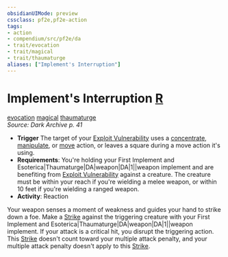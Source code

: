 ```yaml
---
obsidianUIMode: preview
cssclass: pf2e,pf2e-action
tags:
- action
- compendium/src/pf2e/da
- trait/evocation
- trait/magical
- trait/thaumaturge
aliases: ["Implement's Interruption"]
---
```

# Implement's Interruption [R](/rules/core-rulebook/chapter-9-playing-the-game.md#Actions "Reaction")
[evocation](/rules/traits/evocation.md)  [magical](/rules/traits/magical.md)  [thaumaturge](/rules/traits/thaumaturge-da.md)  
*Source: Dark Archive p. 41*  

- **Trigger** The target of your [Exploit Vulnerability](/rules/actions/exploit-vulnerability-da.md) uses a [concentrate](/rules/traits/concentrate.md), [manipulate](/rules/traits/manipulate.md), or [move](/rules/traits/move.md) action, or leaves a square during a move action it's using.
- **Requirements**: You're holding your First Implement and Esoterica|Thaumaturge|DA|weapon|DA|1||weapon implement and are benefiting from [Exploit Vulnerability](/rules/actions/exploit-vulnerability-da.md) against a creature. The creature must be within your reach if you're wielding a melee weapon, or within 10 feet if you're wielding a ranged weapon.
- **Activity**: Reaction

Your weapon senses a moment of weakness and guides your hand to strike down a foe. Make a [Strike](/rules/actions/strike.md) against the triggering creature with your First Implement and Esoterica|Thaumaturge|DA|weapon|DA|1||weapon implement. If your attack is a critical hit, you disrupt the triggering action. This [Strike](/rules/actions/strike.md) doesn't count toward your multiple attack penalty, and your multiple attack penalty doesn't apply to this [Strike](/rules/actions/strike.md).